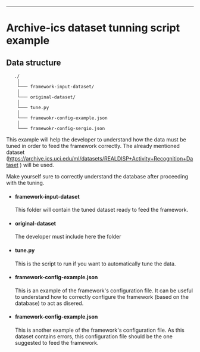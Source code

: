 -----------------------------------------
# Archive-ics dataset tunning script example 

## Data structure


       ./
        │
        └─── framework-input-dataset/
        │   
        └─── original-dataset/
        │   
        └─── tune.py
        │   
        └─── framewokr-config-example.json 
        │   
        └─── framewokr-config-sergio.json 


This example will help the developer to understand how the data must be tuned in order to feed the framework correctly. The already mentioned dataset (https://archive.ics.uci.edu/ml/datasets/REALDISP+Activity+Recognition+Dataset ) will be used.

Make yourself sure to correctly understand the database after proceeding with the tuning.

* #### framework-input-dataset
    This folder will contain the tuned dataset ready to feed the framework.

* #### original-dataset
    The developer must include here the folder 

* #### tune.py
    This is the script to run if you want to automatically tune the data.

* #### framework-config-example.json
    This is an example of the framework's configuration file. It can be useful to understand how to correctly configure the framework (based on the database) to act as disered.

* #### framework-config-example.json
    This is another example of the framework's configuration file. As this dataset contains errors, this configuration file should be the one suggested to feed the framework.